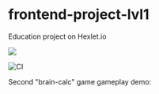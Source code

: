 # frontend-project-lvl1

Education project on Hexlet.io

<a href="https://codeclimate.com/github/codeclimate/codeclimate/maintainability"><img src="https://api.codeclimate.com/v1/badges/a99a88d28ad37a79dbf6/maintainability" /></a>

![CI](https://github.com/nichegosebe/frontend-project-lvl1/workflows/CI/badge.svg)

Second "brain-calc" game gameplay demo:
<script id="asciicast-360733" src="https://asciinema.org/a/360733.js" async></script>


